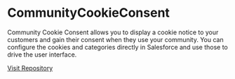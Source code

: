 # CommunityCookieConsent

Community Cookie Consent allows you to display a cookie notice to your customers and gain their consent when they use your community. You can configure the cookies and categories directly in Salesforce and use those to drive the user interface.

<a href="https://github.com/SalesforceLabs/CommunityCookieConsent">Visit Repository</a>
